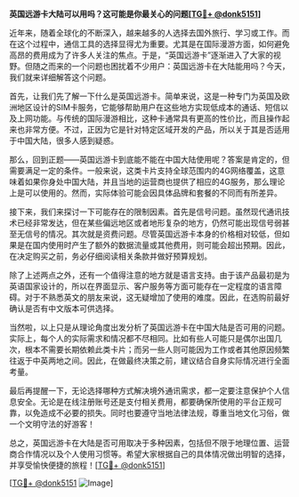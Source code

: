 **英国远游卡大陆可以用吗？这可能是你最关心的问题[[TG💪+ @donk5151](https://t.me/s/donk5151)]**

近年来，随着全球化的不断深入，越来越多的人选择去国外旅行、学习或工作。而在这个过程中，通信工具的选择显得尤为重要。尤其是在国际漫游方面，如何避免高昂的费用成为了许多人关注的焦点。于是，“英国远游卡”逐渐进入了大家的视野。但随之而来的一个问题也困扰着不少用户：英国远游卡在大陆能用吗？今天，我们就来详细解答这个问题。

首先，让我们先了解一下什么是英国远游卡。简单来说，这是一种专门为英国及欧洲地区设计的SIM卡服务，它能够帮助用户在这些地方实现低成本的通话、短信以及上网功能。与传统的国际漫游相比，这种卡通常具有更高的性价比，而且操作起来也非常方便。不过，正因为它是针对特定区域开发的产品，所以关于其是否适用于中国大陆，很多人感到疑惑。

那么，回到正题——英国远游卡到底能不能在中国大陆使用呢？答案是肯定的，但需要满足一定的条件。一般来说，这类卡片支持全球范围内的4G网络覆盖，这意味着如果你身处中国大陆，并且当地的运营商也提供了相应的4G服务，那么理论上是可以使用的。然而，实际体验可能会因具体品牌和套餐的不同而有所差异。

接下来，我们来探讨一下可能存在的限制因素。首先是信号问题。虽然现代通讯技术已经非常发达，但在某些偏远地区或者地形复杂的地方，仍然可能出现信号弱甚至无信号的情况。其次就是资费问题。尽管英国远游卡本身的价格相对较低，但如果是在国内使用时产生了额外的数据流量或其他费用，则可能会超出预期。因此，在决定购买之前，务必仔细阅读相关条款并做好预算规划。

除了上述两点之外，还有一个值得注意的地方就是语言支持。由于该产品最初是为英语国家设计的，所以在界面显示、客户服务等方面可能存在一定程度的语言障碍。对于不熟悉英文的朋友来说，这无疑增加了使用的难度。因此，在选购前最好确认是否有中文版本可供选择。

当然啦，以上只是从理论角度出发分析了英国远游卡在中国大陆是否可用的问题。实际上，每个人的实际需求和情况都不尽相同。比如有些人可能只是偶尔出国几次，根本不需要长期依赖此类卡片；而另一些人则可能因为工作或者其他原因频繁往返于中英两地之间。因此，在做最终决策之前，建议结合自身实际情况进行全面考量。

最后再提醒一下，无论选择哪种方式解决境外通讯需求，都一定要注意保护个人信息安全。无论是在线注册账号还是支付相关费用，都要确保所使用的平台正规可靠，以免造成不必要的损失。同时也要遵守当地法律法规，尊重当地文化习俗，做一个文明守法的好游客！

总之，英国远游卡在大陆是否可用取决于多种因素，包括但不限于地理位置、运营商合作情况以及个人使用习惯等。希望大家根据自己的具体情况做出明智的选择，并享受愉快便捷的旅程！[[TG💪+ @donk5151](https://t.me/s/donk5151)]

[[TG💪+ @donk5151](https://t.me/s/donk5151) ![Image](https://i.postimg.cc/rwNCRYN7/Snipaste-2025-04-30-17-27-05.png)]